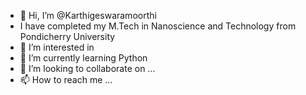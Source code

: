 - 👋 Hi, I’m @Karthigeswaramoorthi
- I have completed my M.Tech in Nanoscience and Technology from Pondicherry University
- 👀 I’m interested in
- 🌱 I’m currently learning Python 
- 💞️ I’m looking to collaborate on ...
- 📫 How to reach me ...

<!---
Karthigeswaramoorthi/Karthigeswaramoorthi is a ✨ special ✨ repository because its `README.md` (this file) appears on your GitHub profile.
You can click the Preview link to take a look at your changes.
--->

